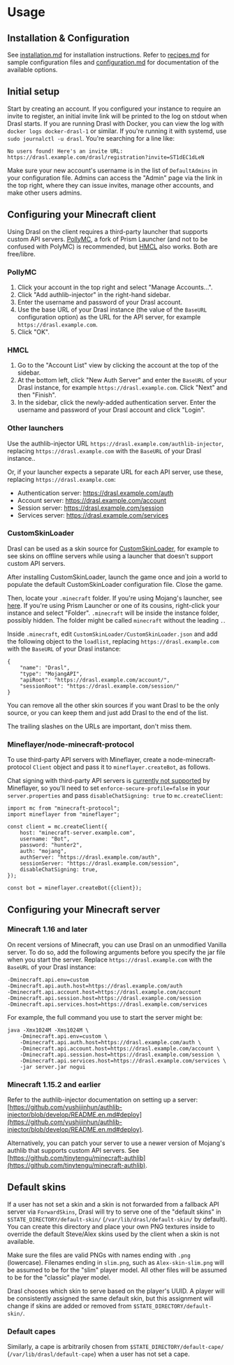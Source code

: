 # Usage

## Installation & Configuration

See [installation.md](installation.md) for installation instructions. Refer to [recipes.md](recipes.md) for sample configuration files and [configuration.md](configuration.md) for documentation of the available options.

## Initial setup

Start by creating an account. If you configured your instance to require an invite to register, an initial invite link will be printed to the log on stdout when Drasl starts. If you are running Drasl with Docker, you can view the log with `docker logs docker-drasl-1` or similar. If you're running it with systemd, use `sudo journalctl -u drasl`. You're searching for a line like:

```
No users found! Here's an invite URL: https://drasl.example.com/drasl/registration?invite=ST1dEC1dLeN
```

Make sure your new account's username is in the list of `DefaultAdmins` in your configuration file. Admins can access the "Admin" page via the link in the top right, where they can issue invites, manage other accounts, and make other users admins.

## Configuring your Minecraft client

Using Drasl on the client requires a third-party launcher that supports custom API servers. [PollyMC](https://github.com/fn2006/PollyMC/), a fork of Prism Launcher (and not to be confused with PolyMC) is recommended, but [HMCL](https://github.com/huanghongxun/HMCL) also works. Both are free/libre.

### PollyMC

1. Click your account in the top right and select "Manage Accounts...".
2. Click "Add authlib-injector" in the right-hand sidebar.
3. Enter the username and password of your Drasl account.
4. Use the base URL of your Drasl instance (the value of the `BaseURL` configuration option) as the URL for the API server, for example `https://drasl.example.com`.
5. Click "OK".

### HMCL

1. Go to the "Account List" view by clicking the account at the top of the sidebar.
2. At the bottom left, click "New Auth Server" and enter the `BaseURL` of your Drasl instance, for example `https://drasl.example.com`. Click "Next" and then "Finish".
3. In the sidebar, click the newly-added authentication server. Enter the username and password of your Drasl account and click "Login".

### Other launchers

Use the authlib-injector URL `https://drasl.example.com/authlib-injector`, replacing `https://drasl.example.com` with the `BaseURL` of your Drasl instance..

Or, if your launcher expects a separate URL for each API server, use these, replacing `https://drasl.example.com`:

- Authentication server: https://drasl.example.com/auth
- Account server: https://drasl.example.com/account
- Session server: https://drasl.example.com/session
- Services server: https://drasl.example.com/services

### CustomSkinLoader

Drasl can be used as a skin source for [CustomSkinLoader](https://github.com/xfl03/MCCustomSkinLoader), for example to see skins on offline servers while using a launcher that doesn't support custom API servers.

After installing CustomSkinLoader, launch the game once and join a world to populate the default CustomSkinLoader configuration file. Close the game.

Then, locate your `.minecraft` folder. If you're using Mojang's launcher, see [here](https://minecraft.wiki/w/.minecraft). If you're using Prism Launcher or one of its cousins, right-click your instance and select "Folder". `.minecraft` will be inside the instance folder, possibly hidden. The folder might be called `minecraft` without the leading `.`.

Inside `.minecraft`, edit `CustomSkinLoader/CustomSkinLoader.json` and add the following object to the `loadlist`, replacing `https://drasl.example.com` with the `BaseURL` of your Drasl instance:

```
{
    "name": "Drasl",
    "type": "MojangAPI",
    "apiRoot": "https://drasl.example.com/account/",
    "sessionRoot": "https://drasl.example.com/session/"
}
```

You can remove all the other skin sources if you want Drasl to be the only source, or you can keep them and just add Drasl to the end of the list.

The trailing slashes on the URLs are important, don't miss them.

### Mineflayer/node-minecraft-protocol

To use third-party API servers with Mineflayer, create a node-minecraft-protocol `Client` object and pass it to `mineflayer.createBot`, as follows.

Chat signing with third-party API servers is [currently not supported](https://github.com/unmojang/drasl/issues/67) by Mineflayer, so you'll need to set `enforce-secure-profile=false` in your `server.properties` and pass `disableChatSigning: true` to `mc.createClient`:

```
import mc from "minecraft-protocol";
import mineflayer from "mineflayer";

const client = mc.createClient({
    host: "minecraft-server.example.com",
    username: "Bot",
    password: "hunter2",
    auth: "mojang",
    authServer: "https://drasl.example.com/auth",
    sessionServer: "https://drasl.example.com/session",
    disableChatSigning: true,
});

const bot = mineflayer.createBot({client});
```

## Configuring your Minecraft server

### Minecraft 1.16 and later

On recent versions of Minecraft, you can use Drasl on an unmodified Vanilla server. To do so, add the following arguments before you specify the jar file when you start the server. Replace `https://drasl.example.com` with the `BaseURL` of your Drasl instance:

```
-Dminecraft.api.env=custom
-Dminecraft.api.auth.host=https://drasl.example.com/auth
-Dminecraft.api.account.host=https://drasl.example.com/account
-Dminecraft.api.session.host=https://drasl.example.com/session
-Dminecraft.api.services.host=https://drasl.example.com/services
```

For example, the full command you use to start the server might be:

```
java -Xmx1024M -Xms1024M \
    -Dminecraft.api.env=custom \
    -Dminecraft.api.auth.host=https://drasl.example.com/auth \
    -Dminecraft.api.account.host=https://drasl.example.com/account \
    -Dminecraft.api.session.host=https://drasl.example.com/session \
    -Dminecraft.api.services.host=https://drasl.example.com/services \
    -jar server.jar nogui
```

### Minecraft 1.15.2 and earlier

Refer to the authlib-injector documentation on setting up a server: [https://github.com/yushijinhun/authlib-injector/blob/develop/README.en.md#deploy](https://github.com/yushijinhun/authlib-injector/blob/develop/README.en.md#deploy).

Alternatively, you can patch your server to use a newer version of Mojang's authlib that supports custom API servers. See [https://github.com/tinytengu/minecraft-authlib](https://github.com/tinytengu/minecraft-authlib).

## Default skins

If a user has not set a skin and a skin is not forwarded from a fallback API server via `ForwardSkins`, Drasl will try to serve one of the "default skins" in `$STATE_DIRECTORY/default-skin/` (`/var/lib/drasl/default-skin/` by default). You can create this directory and place your own PNG textures inside to override the default Steve/Alex skins used by the client when a skin is not available.

Make sure the files are valid PNGs with names ending with `.png` (lowercase). Filenames ending in `slim.png`, such as `Alex-skin-slim.png` will be assumed to be for the "slim" player model. All other files will be assumed to be for the "classic" player model.

Drasl chooses which skin to serve based on the player's UUID. A player will be consistently assigned the same default skin, but this assignment will change if skins are added or removed from `$STATE_DIRECTORY/default-skin/`.

### Default capes

Similarly, a cape is arbitrarily chosen from `$STATE_DIRECTORY/default-cape/` (`/var/lib/drasl/default-cape`) when a user has not set a cape.
